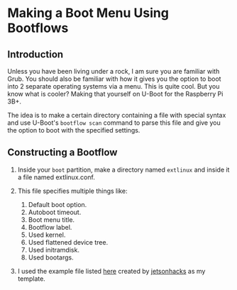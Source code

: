 # Making a Boot Menu Using Bootflows

## Introduction
Unless you have been living under a rock, I am sure you are familiar with Grub. You should also be familiar with how it gives you the option to boot into 2 separate operating systems via a menu. This is quite cool. But you know what is cooler? Making that yourself on U-Boot for the Raspberry Pi 3B+.

The idea is to make a certain directory containing a file with special syntax and use U-Boot's `bootflow scan` command to parse this file and give you the option to boot with the specified settings.

## Constructing a Bootflow
1. Inside your `boot` partition, make a directory named `extlinux` and inside it a file named extlinux.conf.
1. This file specifies multiple things like:
    1. Default boot option.
    1. Autoboot timeout.
    1. Boot menu title.
    1. Bootflow label.
    1. Used kernel.
    1. Used flattened device tree.
    1. Used initramdisk.
    1. Used bootargs.

1. I used the example file listed [here](https://github.com/jetsonhacks/bootFromUSB/tree/main) created by [jetsonhacks](https://github.com/jetsonhacks) as my template.